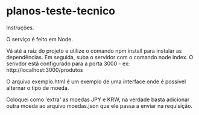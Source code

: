 # planos-teste-tecnico

Instruções.

O serviço é feito em Node.

Vá até a raiz do projeto e utilize o comando npm install para instalar as dependências.
Em seguida, suba o servidor com o comando node index.
O serivdor está configurado para a porta 3000 - ex: http://localhost:3000/produtos

O arquivo exemplo.html é um exemplo de uma interface onde é possível alternar o tipo de moeda.

Coloquei como 'extra' as moedas JPY e KRW, na verdade basta adicionar outra moeda ao arquivo moedas.json que ele passa a enviar na requisição.

